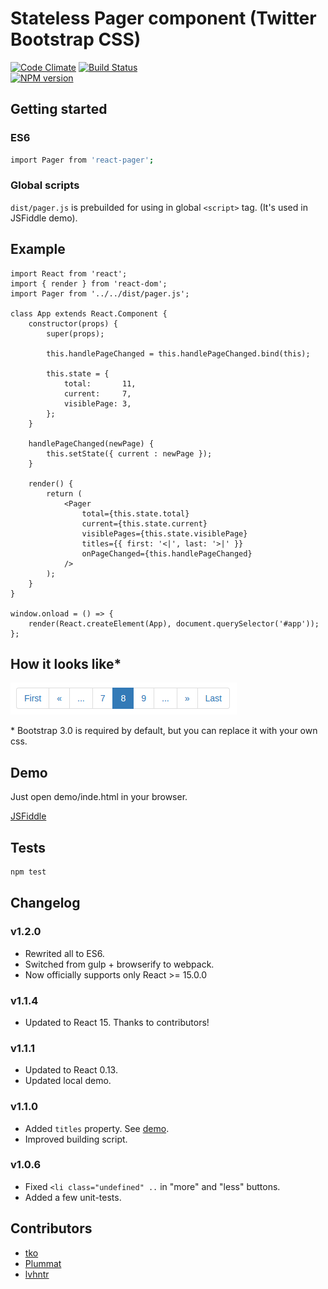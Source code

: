 # Stateless Pager component (Twitter Bootstrap CSS)
[![Code Climate][cc-image]][cc-url]
[![Build Status][travis-image]][travis-url]<br />
[![NPM version][npm-stats]][npm-url]


## Getting started

### ES6

```sh
import Pager from 'react-pager';
```

### Global scripts

`dist/pager.js` is prebuilded for using in global `<script>` tag.
(It's used in JSFiddle demo).


## Example

```
import React from 'react';
import { render } from 'react-dom';
import Pager from '../../dist/pager.js';

class App extends React.Component {
	constructor(props) {
		super(props);

		this.handlePageChanged = this.handlePageChanged.bind(this);

		this.state = {
			total:       11,
			current:     7,
			visiblePage: 3,
		};
	}

	handlePageChanged(newPage) {
		this.setState({ current : newPage });
	}

	render() {
		return (
			<Pager
				total={this.state.total}
				current={this.state.current}
				visiblePages={this.state.visiblePage}
				titles={{ first: '<|', last: '>|' }}
				onPageChanged={this.handlePageChanged}
			/>
		);
	}
}

window.onload = () => {
	render(React.createElement(App), document.querySelector('#app'));
};

```

## How it looks like*

![First | Prev | ... | 6 | 7 | 8 | 9 | ... | Next | Last](./img/pager-default.png)

\* Bootstrap 3.0 is required by default, but you can replace it with your own css.


## Demo

Just open demo/inde.html in your browser.

[JSFiddle](http://jsfiddle.net/azaviruha/69z2wepo/4060/)


## Tests
```sh
npm test
```

## Changelog
### v1.2.0
* Rewrited all to ES6.
* Switched from gulp + browserify to webpack.
* Now officially supports only React >= 15.0.0

### v1.1.4
* Updated to React 15. Thanks to contributors!

### v1.1.1
* Updated to React 0.13.
* Updated local demo. 

### v1.1.0
* Added `titles` property. See [demo](http://jsfiddle.net/azaviruha/kb3gN/10213/).
* Improved building script.

### v1.0.6
* Fixed `<li class="undefined" ..` in "more" and "less" buttons.
* Added a few unit-tests.


## Contributors
* [tko](https://github.com/tko)
* [Plummat](https://github.com/Plummat)
* [lvhntr](https://github.com/lvhntr)


[npm-stats]: https://nodei.co/npm/react-pager.png?compact=true
[npm-url]: https://www.npmjs.org/package/react-pager
[cc-image]: https://codeclimate.com/github/AZaviruha/pager/badges/gpa.svg
[cc-url]: https://codeclimate.com/github/AZaviruha/pager
[travis-image]: https://travis-ci.org/AZaviruha/pager.svg?branch=master
[travis-url]: https://travis-ci.org/AZaviruha/pager
